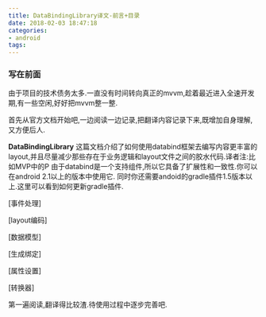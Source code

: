 ```yaml
---
title: DataBindingLibrary译文-前言+目录
date: 2018-02-03 18:47:18
categories:
- android
tags:
---
```

### 写在前面
由于项目的技术债务太多.一直没有时间转向真正的mvvm,趁着最近进入全速开发期,有一些空闲,好好把mvvm整一整.

首先从官方文档开始吧,一边阅读一边记录,把翻译内容记录下来,既增加自身理解,又方便后人.

**DataBindingLibrary**
这篇文档介绍了如何使用databind框架去编写内容更丰富的layout,并且尽量减少那些存在于业务逻辑和layout文件之间的胶水代码.译者注:比如MVP中的P
由于databind是一个支持组件,所以它具备了扩展性和一致性.你可以在android 2.1以上的版本中使用它.
同时你还需要andoid的gradle插件1.5版本以上.这里可以看到如何更新gradle插件.

[事件处理]

[layout编码]

[数据模型]

[生成绑定]

[属性设置]

[转换器]

第一遍阅读,翻译得比较渣.待使用过程中逐步完善吧.